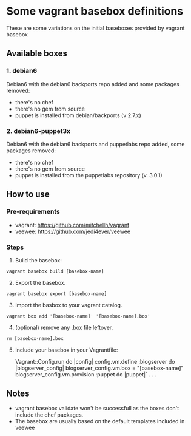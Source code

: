# Some vagrant basebox definitions

These are some variations on the initial baseboxes provided by vagrant basebox

## Available boxes

### 1. debian6

Debian6 with the debian6 backports repo added and some packages removed:

 - there's no chef
 - there's no gem from source
 - puppet is installed from debian/backports (v 2.7.x)

### 2. debian6-puppet3x

Debian6 with the debian6 backports and puppetlabs repo added, some packages removed:

 - there's no chef
 - there's no gem from source
 - puppet is installed from the puppetlabs repository (v. 3.0.1)

## How to use

### Pre-requirements

 - vagrant: https://github.com/mitchellh/vagrant
 - veewee: https://github.com/jedi4ever/veewee

### Steps

 1. Build the basebox:
  
  `vagrant basebox build [basebox-name]`

 2. Export the basebox.

  `vagrant basebox export [basebox-name]`
    
 3. Import the basbox to your vagrant catalog.

  `vagrant box add '[basebox-name]' '[basebox-name].box'`

 4. (optional) remove any .box file leftover.

   `rm [basebox-name].box`
   
 5. Include your basebox in your Vagrantfile:


    Vagrant::Config.run do |config|
        config.vm.define :blogserver do |blogserver_config|
        blogserver_config.vm.box = "[basebox-name]"
        blogserver_config.vm.provision :puppet do |puppet|`
        .
        .
        .
        

## Notes 

 - vagrant basebox validate won't be successfull as the boxes don't include the chef packages.
 - The basebox are usually based on the default templates included in veewee
